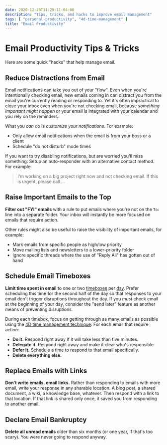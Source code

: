 ```yaml
---
date: 2020-12-26T11:29:11-04:00
description: "Tips, tricks, and hacks to improve email management"
tags: [ "personal-productivity", "4d-time-management" ]
title: "Email Productivity"
---
```


# Email Productivity Tips & Tricks

Here are some quick "hacks" that help manage email.

## Reduce Distractions from Email

Email notifications can take you out of your "flow". Even when you're intentionally checking email, new emails coming in can distract you from the email you're currently reading or responding to. Yet it's often impractical to close your inbox even when you're not checking email, because _something important might happen_ or your email is integrated with your calendar and you rely on the reminders. 

What you _can_ do is _customize your notifications_. For example:

* Only allow email notifications when the email is from your boss or a client
* Schedule "do not disturb" mode times

If you want to try disabling notifications, but are worried you'll miss something: Setup an auto-responder with an alternative contact method. For example:

> I'm working on a big project right now and not checking email. If this is urgent, please call ...

## Raise Important Emails to the Top

**Filter out "FYI" emails** with a rule to put emails where you're not on the `To:` line into a separate folder. Your inbox will instantly be more focused on emails that require action.

Other rules might also be useful to raise the visibility of important emails, for example:

* Mark emails from specific people as high/low priority
* Move mailing lists and newsletters to a lower-priority folder
* Ignore specific threads where the use of "Reply All" has gotten out of hand

## Schedule Email Timeboxes

**Limit time spent in email** to one or two [timeboxes](timeboxing.md) per [day](daily-routine.md). Prefer scheduling this time for the second half of the day so that responses to your email don't trigger disruptions throughout the day. If you _must_ check email at the beginning of your day, consider the "send later" feature as another means of preventing disruptions.

During each timebox, focus on getting through as many emails as possible using the [4D time management technique](4d-time-management.md): For each email that require action: 

* **Do it.** Respond right away if it will take less than five minutes.
* **Delegate it.** Respond right away and make it clear who's responsible.
* **Defer it.** Schedule a time to respond to that email specifically.
* **Delete everything else.**

## Replace Emails with Links

**Don't write emails, email links.** Rather than responding to emails with more email, write your response in any sharable location. A blog post, a shared document, a wiki, a knowledge base, whatever. Then respond with a link to that location. If that link is shared only once, it saved you from responding to another email.

## Declare Email Bankruptcy

**Delete all unread emails** older than six months (or one year, if that's too scary). You were never going to respond anyway.
